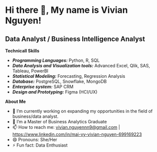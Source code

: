# Hi there 👋, My name is Vivian Nguyen!
## Data Analyst / Business Intelligence Analyst

**Technicall Skills**

- ***Programming Languages:*** Python, R, SQL
- ***Data Analysis and Visualization tools:*** Advanced Excel, Qlik, SAS, Tableau, PowerBI
- ***Statistical Modeling:*** Forecasting, Regression Analysis
- ***Database:*** PostgreSQL, Snowflake, MongoDB
- ***Enterprise system:*** SAP CRM
- ***Design and Prototyping:*** Figma (HCI/UX)

**About Me**
- 🔭 I’m currently working on expanding my opportunities in the field of business/data analyst. 
- 🌱 I’m a Master of Business Analytics Graduate 
- 📫 How to reach me: vivian.nguyennn9@gmail.com |  https://www.linkedin.com/in/mai-vy-vivian-nguyen-699169223  
- 😄 Pronouns: She/Her 
- ⚡ Fun fact: Data Enthusiast 
